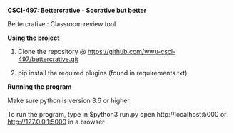 **CSCI-497: Bettercrative - Socrative but better**

Bettercrative : Classroom review tool

**Using the project**

1) Clone the repository @ https://github.com/wwu-csci-497/bettercrative.git

2) pip install the required plugins (found in requirements.txt)

**Running the program**


Make sure python is version 3.6 or higher

To run the program, type in  $python3 run.py
open http://localhost:5000  or http://127.0.0.1:5000 in a browser

